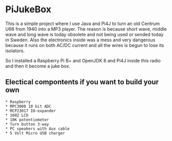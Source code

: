 # PiJukeBox

This is a simple project where I use Java and Pi4J to turn an old Centrum U68 from 1940 into a MP3 player. 
The reason is because short wave, middle wave and long wave is today obsolete and not being used or sended today
in Sweden. Also the electronics inside was a mess and very dangerous because it runs on both AC/DC current and all the
wires is begun to lose its isolators. 

So I installed a Raspberry Pi B+ and OpenJDK 8 and Pi4J inside this radio and then it become a juke box.

## Electical compontents if you want to build your own
```
* Raspberry
* MPC3008 10 bit ADC
* MCP23017 IO-expander
* 1602 LCD
* 10K potentiometer
* Turn button 3-way
* PC speakers with Aux cable
* 5 Volt Micro USB charger

```

